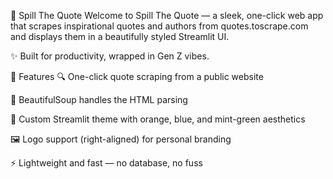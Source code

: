 📝 Spill The Quote
Welcome to Spill The Quote — a sleek, one-click web app that scrapes inspirational quotes and authors from quotes.toscrape.com and displays them in a beautifully styled Streamlit UI.

✨ Built for productivity, wrapped in Gen Z vibes.

🚀 Features
🔍 One-click quote scraping from a public website

🧠 BeautifulSoup handles the HTML parsing

🎨 Custom Streamlit theme with orange, blue, and mint-green aesthetics

🖼️ Logo support (right-aligned) for personal branding

⚡ Lightweight and fast — no database, no fuss

